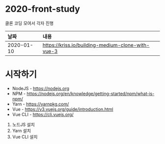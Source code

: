 # 2020-front-study

클론 코딩 모여서 각자 진행

|날짜|내용|
|:-----|:---------|
| 2020-01-10 | https://kriss.io/building-medium-clone-with-vue-3 |

# 시작하기
* NodeJS - https://nodejs.org
* NPM - https://nodejs.org/en/knowledge/getting-started/npm/what-is-npm/
* Yarn - https://yarnpkg.com/
* Vue - https://v3.vuejs.org/guide/introduction.html
* Vue CLI - https://cli.vuejs.org/

1. 노드JS 설치
2. Yarn 설치
3. Vue CLI 설치
